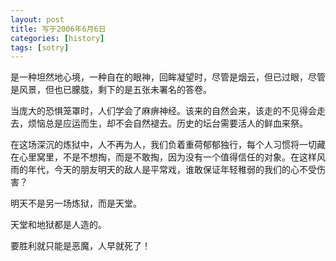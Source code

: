 ```yaml
---
layout: post
title: 写于2006年6月6日
categories: [history]
tags: [sotry]
---
```


是一种坦然地心境，一种自在的眼神，回眸凝望时，尽管是烟云，但已过眼，尽管是风景，但也已朦胧，剩下的是五张未署名的答卷。

当庞大的恐惧笼罩时，人们学会了麻痹神经。该来的自然会来，该走的不见得会走去，烦恼总是应运而生，却不会自然褪去。历史的坛台需要活人的鲜血来祭。

在这场深沉的炼狱中，人不再为人，我们负着重荷郁郁独行，每个人习惯将一切藏在心里窝里，不是不想掏，而是不敢掏，因为没有一个值得信任的对象。在这样风雨的年代，今天的朋友明天的敌人是平常戏，谁敢保证年轻稚弱的我们的心不受伤害？

明天不是另一场炼狱，而是天堂。

天堂和地狱都是人造的。

要胜利就只能是恶魔，人早就死了！

